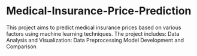 # Medical-Insurance-Price-Prediction
This project aims to predict medical insurance prices based on various factors using machine learning techniques. 
The project includes:
Data Analysis and Visualization:
Data Preprocessing
Model Development and Comparison
